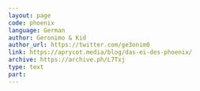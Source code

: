 ```yaml
---
layout: page
code: phoenix
language: German
author: Geronimo & Kid
author_url: https://twitter.com/ge3onim0
link: https://aprycot.media/blog/das-ei-des-phoenix/
archive: https://archive.ph/L7Txj
type: text
part: 
---
```

